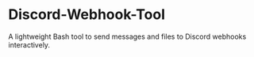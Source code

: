 # Discord-Webhook-Tool
A lightweight Bash tool to send messages and files to Discord webhooks interactively.
